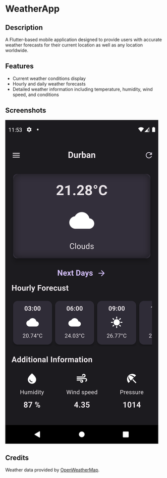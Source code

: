 # WeatherApp

## Description
A Flutter-based mobile application designed to provide users with accurate weather forecasts for their current location as well as any location worldwide. 

## Features
- Current weather conditions display
- Hourly and daily weather forecasts
- Detailed weather information including temperature, humidity, wind speed, and conditions

## Screenshots
![Screenshot](assets\images\Screenshot_1710539588.png)

## Credits
Weather data provided by [OpenWeatherMap](https://openweathermap.org/).


